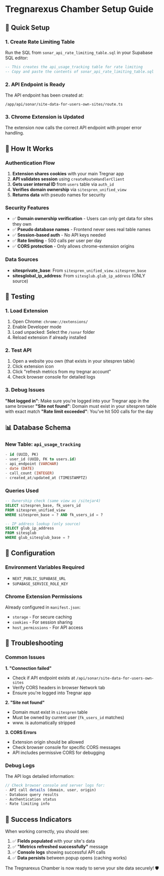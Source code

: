 # Tregnarexus Chamber Setup Guide

## 🚀 Quick Setup

### 1. Create Rate Limiting Table
Run the SQL from `sonar_api_rate_limiting_table.sql` in your Supabase SQL editor:

```sql
-- This creates the api_usage_tracking table for rate limiting
-- Copy and paste the contents of sonar_api_rate_limiting_table.sql
```

### 2. API Endpoint is Ready
The API endpoint has been created at:
```
/app/api/sonar/site-data-for-users-own-sites/route.ts
```

### 3. Chrome Extension is Updated
The extension now calls the correct API endpoint with proper error handling.

## 🎯 How It Works

### Authentication Flow
1. **Extension shares cookies** with your main Tregnar app
2. **API validates session** using `createRouteHandlerClient`
3. **Gets user internal ID** from `users` table via `auth_id`
4. **Verifies domain ownership** via `sitespren_unified_view`
5. **Returns data** with pseudo names for security

### Security Features
- ✅ **Domain ownership verification** - Users can only get data for sites they own
- ✅ **Pseudo database names** - Frontend never sees real table names
- ✅ **Session-based auth** - No API keys needed
- ✅ **Rate limiting** - 500 calls per user per day
- ✅ **CORS protection** - Only allows chrome-extension origins

### Data Sources
- **sitesprivate_base**: From `sitespren_unified_view.sitespren_base`
- **sitesglobal_ip_address**: From `sitesglub.glub_ip_address` (ONLY source)

## 🧪 Testing

### 1. Load Extension
1. Open Chrome: `chrome://extensions/`
2. Enable Developer mode
3. Load unpacked: Select the `/sonar` folder
4. Reload extension if already installed

### 2. Test API
1. Open a website you own (that exists in your sitespren table)
2. Click extension icon
3. Click "refresh metrics from my tregnar account"
4. Check browser console for detailed logs

### 3. Debug Issues
**"Not logged in"**: Make sure you're logged into your Tregnar app in the same browser
**"Site not found"**: Domain must exist in your sitespren table with exact match
**"Rate limit exceeded"**: You've hit 500 calls for the day

## 📊 Database Schema

### New Table: `api_usage_tracking`
```sql
- id (UUID, PK)
- user_id (UUID, FK to users.id)  
- api_endpoint (VARCHAR)
- date (DATE)
- call_count (INTEGER)
- created_at/updated_at (TIMESTAMPTZ)
```

### Queries Used
```sql
-- Ownership check (same view as /sitejar4)
SELECT sitespren_base, fk_users_id 
FROM sitespren_unified_view 
WHERE sitespren_base = ? AND fk_users_id = ?

-- IP address lookup (only source)
SELECT glub_ip_address 
FROM sitesglub 
WHERE glub_sitesglub_base = ?
```

## 🔧 Configuration

### Environment Variables Required
- `NEXT_PUBLIC_SUPABASE_URL`
- `SUPABASE_SERVICE_ROLE_KEY`

### Chrome Extension Permissions
Already configured in `manifest.json`:
- `storage` - For secure caching
- `cookies` - For session sharing  
- `host_permissions` - For API access

## 🚨 Troubleshooting

### Common Issues

**1. "Connection failed"**
- Check if API endpoint exists at `/api/sonar/site-data-for-users-own-sites`
- Verify CORS headers in browser Network tab
- Ensure you're logged into Tregnar app

**2. "Site not found"**  
- Domain must exist in `sitespren` table
- Must be owned by current user (`fk_users_id` matches)
- www. is automatically stripped

**3. CORS Errors**
- Extension origin should be allowed
- Check browser console for specific CORS messages
- API includes permissive CORS for debugging

### Debug Logs
The API logs detailed information:
```javascript
// Check browser console and server logs for:
- API call details (domain, user, origin)
- Database query results
- Authentication status
- Rate limiting info
```

## 🎉 Success Indicators

When working correctly, you should see:
1. ✅ **Fields populated** with your site's data
2. ✅ **"Metrics refreshed successfully"** message
3. ✅ **Console logs** showing successful API calls
4. ✅ **Data persists** between popup opens (caching works)

The Tregnarexus Chamber is now ready to serve your site data securely! 🛡️